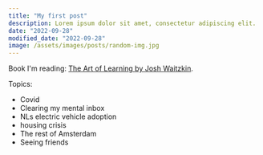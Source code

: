 ```yaml
---
title: "My first post"
description: Lorem ipsum dolor sit amet, consectetur adipiscing elit.
date: "2022-09-28"
modified_date: "2022-09-28"
image: /assets/images/posts/random-img.jpg
---
```


Book I'm reading: [The Art of Learning by Josh Waitzkin](https://www.goodreads.com/review/show/5015755977).

Topics:
- Covid
- Clearing my mental inbox
- NLs electric vehicle adoption
- housing crisis
- The rest of Amsterdam
- Seeing friends 